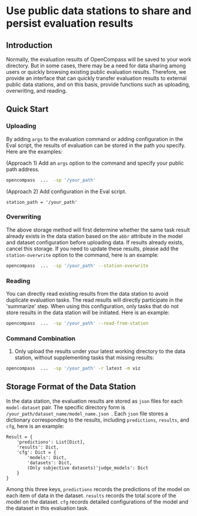 # Use public data stations to share and persist evaluation results

## Introduction

Normally, the evaluation results of OpenCompass will be saved to your work directory. But in some cases, there may be a need for data sharing among users or quickly browsing existing public evaluation results. Therefore, we provide an interface that can quickly transfer evaluation results to external public data stations, and on this basis, provide functions such as uploading, overwriting, and reading.

## Quick Start

### Uploading

By adding `args` to the evaluation command or adding configuration in the Eval script, the results of evaluation can be stored in the path you specify. Here are the examples:

(Approach 1) Add an `args` option to the command and specify your public path address.

```bash
opencompass  ...  -sp '/your_path'
```

(Approach 2) Add configuration in the Eval script.

```pythonE
station_path = '/your_path'
```

### Overwriting

The above storage method will first determine whether the same task result already exists in the data station based on the `abbr` attribute in the model and dataset configuration before uploading data. If results already exists, cancel this storage. If you need to update these results, please add the `station-overwrite` option to the command, here is an example:

```bash
opencompass  ...  -sp '/your_path' --station-overwrite
```

### Reading

You can directly read existing results from the data station to avoid duplicate evaluation tasks. The read results will directly participate in the 'summarize' step. When using this configuration, only tasks that do not store results in the data station will be initiated. Here is an example:

```bash
opencompass  ...  -sp '/your_path' --read-from-station
```

### Command Combination
1. Only upload the results under your latest working directory to the data station, without supplementing tasks that missing results:
```bash
opencompass  ...  -sp '/your_path' -r latest -m viz
```

## Storage Format of the Data Station

In the data station, the evaluation results are stored as `json` files for each `model-dataset` pair. The specific directory form is `/your_path/dataset_name/model_name.json `. Each `json` file stores a dictionary corresponding to the results, including `predictions`, `results`, and `cfg`, here is an example:

```pythonE
Result = {
    'predictions': List[Dict],
    'results': Dict,
    'cfg': Dict = {
        'models': Dict,
        'datasets': Dict,
        (Only subjective datasets)'judge_models': Dict
    }
}
```

Among this three keys, `predictions` records the predictions of the model on each item of data in the dataset. `results` records the total score of the model on the dataset. `cfg` records detailed configurations of the model and the dataset in this evaluation task.
